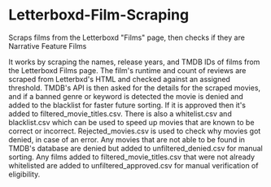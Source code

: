 # Letterboxd-Film-Scraping
Scraps films from the Letterboxd "Films" page, then checks if they are Narrative Feature Films

It works by scraping the names, release years, and TMDB IDs of films from the Letterboxd Films page. The film's runtime and count of reviews are scraped from Letterbxd's HTML and checked against an assigned threshold. TMDB's API is then asked for the details for the scraped movies, and if a banned genre or keyword is detected the movie is denied and added to the blacklist for faster future sorting. If it is approved then it's added to filtered_movie_titles.csv. There is also a whitelist.csv and blacklist.csv which can be used to speed up movies that are known to be correct or incorrect. Rejected_movies.csv is used to check why movies got denied, in case of an error. Any movies that are not able to be found in TMDB's database are denied but added to unfiltered_denied.csv for manual sorting. Any films added to filtered_movie_titles.csv that were not already whitelisted are added to unfiltered_approved.csv for manual verification of eligibility. 
